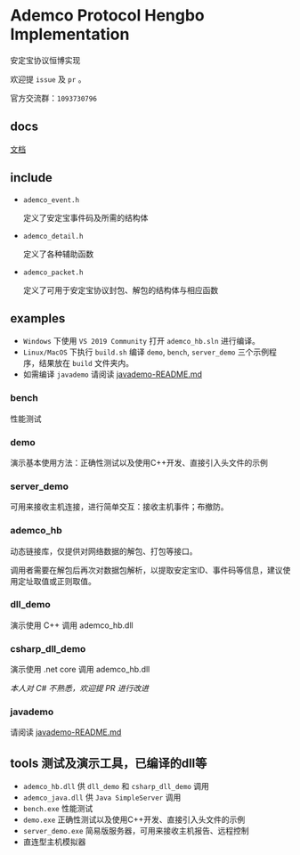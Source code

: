 # Ademco Protocol Hengbo Implementation

安定宝协议恒博实现

欢迎提 `issue` 及 `pr` 。

官方交流群：`1093730796`

## docs

[文档](docs/README.md)

## include

* `ademco_event.h` 

    定义了安定宝事件码及所需的结构体

* `ademco_detail.h` 

    定义了各种辅助函数

* `ademco_packet.h` 

    定义了可用于安定宝协议封包、解包的结构体与相应函数

## examples

* `Windows` 下使用 `VS 2019 Community` 打开 `ademco_hb.sln` 进行编译。
* `Linux/MacOS` 下执行 `build.sh` 编译 `demo`, `bench`, `server_demo` 三个示例程序，结果放在 `build` 文件夹内。
* 如需编译 `javademo` 请阅读 [javademo-README.md](examples/javademo-README.md)

### bench

性能测试

### demo

演示基本使用方法：正确性测试以及使用C++开发、直接引入头文件的示例

### server_demo

可用来接收主机连接，进行简单交互：接收主机事件；布撤防。

### ademco_hb

动态链接库，仅提供对网络数据的解包、打包等接口。

调用者需要在解包后再次对数据包解析，以提取安定宝ID、事件码等信息，建议使用定址取值或正则取值。

### dll_demo

演示使用 C++ 调用 ademco_hb.dll

### csharp_dll_demo

演示使用 .net core 调用 ademco_hb.dll

*本人对 C# 不熟悉，欢迎提 PR 进行改进*

### javademo

请阅读 [javademo-README.md](examples/javademo-README.md)


## tools 测试及演示工具，已编译的dll等

* `ademco_hb.dll` 供 `dll_demo` 和 `csharp_dll_demo` 调用
* `ademco_java.dll` 供 `Java SimpleServer` 调用 
* `bench.exe` 性能测试
* `demo.exe` 正确性测试以及使用C++开发、直接引入头文件的示例
* `server_demo.exe` 简易版服务器，可用来接收主机报告、远程控制
* 直连型主机模拟器
